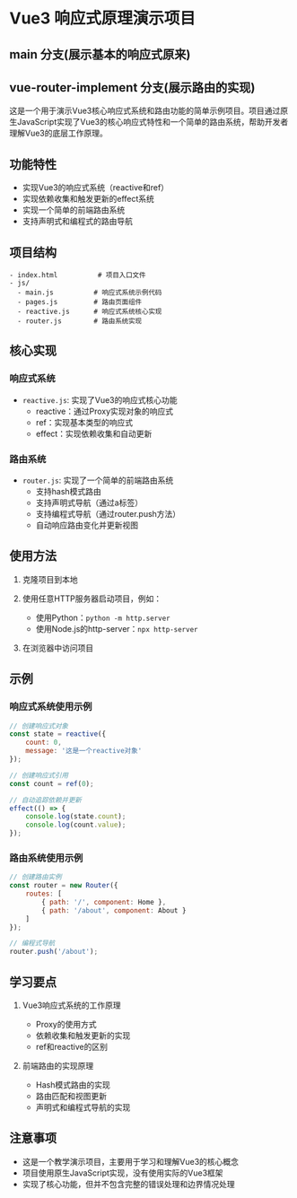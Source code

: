 # Vue3 响应式原理演示项目
## main 分支(展示基本的响应式原来)
## vue-router-implement 分支(展示路由的实现)
这是一个用于演示Vue3核心响应式系统和路由功能的简单示例项目。项目通过原生JavaScript实现了Vue3的核心响应式特性和一个简单的路由系统，帮助开发者理解Vue3的底层工作原理。

## 功能特性

- 实现Vue3的响应式系统（reactive和ref）
- 实现依赖收集和触发更新的effect系统
- 实现一个简单的前端路由系统
- 支持声明式和编程式的路由导航

## 项目结构

```
- index.html          # 项目入口文件
- js/
  - main.js          # 响应式系统示例代码
  - pages.js         # 路由页面组件
  - reactive.js      # 响应式系统核心实现
  - router.js        # 路由系统实现
```

## 核心实现

### 响应式系统

- `reactive.js`: 实现了Vue3的响应式核心功能
  - reactive：通过Proxy实现对象的响应式
  - ref：实现基本类型的响应式
  - effect：实现依赖收集和自动更新

### 路由系统

- `router.js`: 实现了一个简单的前端路由系统
  - 支持hash模式路由
  - 支持声明式导航（通过a标签）
  - 支持编程式导航（通过router.push方法）
  - 自动响应路由变化并更新视图

## 使用方法

1. 克隆项目到本地

2. 使用任意HTTP服务器启动项目，例如：
   - 使用Python：`python -m http.server`
   - 使用Node.js的http-server：`npx http-server`

3. 在浏览器中访问项目

## 示例

### 响应式系统使用示例

```javascript
// 创建响应式对象
const state = reactive({
    count: 0,
    message: '这是一个reactive对象'
});

// 创建响应式引用
const count = ref(0);

// 自动追踪依赖并更新
effect(() => {
    console.log(state.count);
    console.log(count.value);
});
```

### 路由系统使用示例

```javascript
// 创建路由实例
const router = new Router({
    routes: [
        { path: '/', component: Home },
        { path: '/about', component: About }
    ]
});

// 编程式导航
router.push('/about');
```

## 学习要点

1. Vue3响应式系统的工作原理
   - Proxy的使用方式
   - 依赖收集和触发更新的实现
   - ref和reactive的区别

2. 前端路由的实现原理
   - Hash模式路由的实现
   - 路由匹配和视图更新
   - 声明式和编程式导航的实现

## 注意事项

- 这是一个教学演示项目，主要用于学习和理解Vue3的核心概念
- 项目使用原生JavaScript实现，没有使用实际的Vue3框架
- 实现了核心功能，但并不包含完整的错误处理和边界情况处理